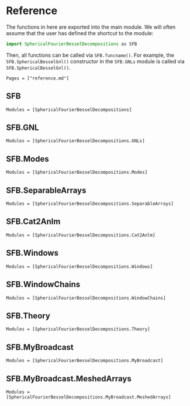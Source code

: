 # Reference

The functions in here are exported into the main module. We will often assume
that the user has defined the shortcut to the module:
```julia
import SphericalFourierBesselDecompositions as SFB
```
Then, all functions can be called via `SFB.funcname()`. For example, the
`SFB.SphericalBesselGnl()` constructor in the `SFB.GNLs` module is called
via `SFB.SphericalBesselGnl()`.

```@contents
Pages = ["reference.md"]
```

## SFB

```@autodocs
Modules = [SphericalFourierBesselDecompositions]
```

## SFB.GNL

```@autodocs
Modules = [SphericalFourierBesselDecompositions.GNLs]
```

## SFB.Modes

```@autodocs
Modules = [SphericalFourierBesselDecompositions.Modes]
```

## SFB.SeparableArrays

```@autodocs
Modules = [SphericalFourierBesselDecompositions.SeparableArrays]
```

## SFB.Cat2Anlm

```@autodocs
Modules = [SphericalFourierBesselDecompositions.Cat2Anlm]
```

## SFB.Windows

```@autodocs
Modules = [SphericalFourierBesselDecompositions.Windows]
```

## SFB.WindowChains

```@autodocs
Modules = [SphericalFourierBesselDecompositions.WindowChains]
```

## SFB.Theory

```@autodocs
Modules = [SphericalFourierBesselDecompositions.Theory]
```

## SFB.MyBroadcast

```@autodocs
Modules = [SphericalFourierBesselDecompositions.MyBroadcast]
```

## SFB.MyBroadcast.MeshedArrays

```@autodocs
Modules = [SphericalFourierBesselDecompositions.MyBroadcast.MeshedArrays]
```
